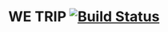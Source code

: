 # WE TRIP [![Build Status](https://travis-ci.org/we-trip/we-trip.svg?branch=master)](https://travis-ci.org/we-trip/we-trip) 